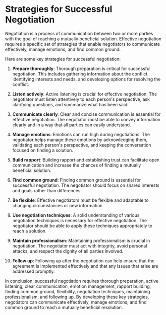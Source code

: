 # Strategies for Successful Negotiation

Negotiation is a process of communication between two or more parties with the goal of reaching a mutually beneficial solution. Effective negotiation requires a specific set of strategies that enable negotiators to communicate effectively, manage emotions, and find common ground.

Here are some key strategies for successful negotiation:

1. **Prepare thoroughly**: Thorough preparation is critical for successful negotiation. This includes gathering information about the conflict, identifying interests and needs, and developing options for resolving the conflict.

2. **Listen actively**: Active listening is crucial for effective negotiation. The negotiator must listen attentively to each person's perspective, ask clarifying questions, and summarize what has been said.

3. **Communicate clearly**: Clear and concise communication is essential for effective negotiation. The negotiator must be able to convey information clearly and in a way that all parties can easily understand.

4. **Manage emotions**: Emotions can run high during negotiations. The negotiator helps manage these emotions by acknowledging them, validating each person's perspective, and keeping the conversation focused on finding a solution.

5. **Build rapport**: Building rapport and establishing trust can facilitate open communication and increase the chances of finding a mutually beneficial solution.

6. **Find common ground**: Finding common ground is essential for successful negotiation. The negotiator should focus on shared interests and goals rather than differences.

7. **Be flexible**: Effective negotiators must be flexible and adaptable to changing circumstances or new information.

8. **Use negotiation techniques**: A solid understanding of various negotiation techniques is necessary for effective negotiation. The negotiator should be able to apply these techniques appropriately to reach a solution.

9. **Maintain professionalism**: Maintaining professionalism is crucial in negotiation. The negotiator must act with integrity, avoid personal attacks, and respect the dignity of all parties involved.

10. **Follow up**: Following up after the negotiation can help ensure that the agreement is implemented effectively and that any issues that arise are addressed promptly.

In conclusion, successful negotiation requires thorough preparation, active listening, clear communication, emotion management, rapport building, finding common ground, flexibility, negotiation techniques, maintaining professionalism, and following up. By developing these key strategies, negotiators can communicate effectively, manage emotions, and find common ground to reach a mutually beneficial resolution.
